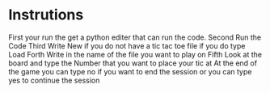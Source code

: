 # Instrutions

First your run the get a python editer that can run the code.
Second Run the Code
Third Write New if you do not have a tic tac toe file if you do type Load
Forth Write in the name of the file you want to play on
Fifth Look at the board and type the Number that you want to place your tic at 
At the end of the game you can type no if you want to end the session or you
can type yes to continue the session
